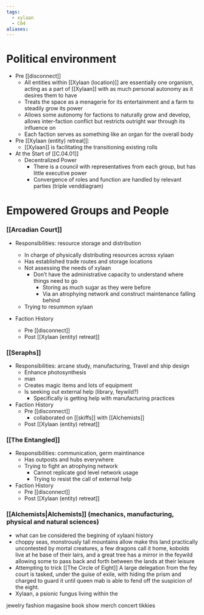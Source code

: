 ```yaml
---
tags:
  - xylaan
  - C04
aliases:
---
```

 # Political environment
 -  Pre [[disconnect]]
	 - All entities within [[Xylaan (location)]] are essentially one organism, acting as a part of [[Xylaan]] with as much personal autonomy as it desires them to have
	 - Treats the space as a menagerie for its entertainment and a farm to steadily grow its power
	 - Allows some autonomy for factions to naturally grow and develop, allows inter-faction conflict but restricts outright war through its influence on 
	 - Each faction serves as something like an organ for the overall body
- Pre [[Xylaan (entity) retreat]]: 
	- [[Xylaan]] is facilitating the transitioning existing rolls 
- At the Start of [[C.04.01]]
	- Decentralized Power
		- There is a council with representatives from each group, but has little executive power
		- Convergence of roles and function are handled by relevant parties (triple venddiagram)
 # Empowered Groups and People
  ### [[Arcadian Court]]
  - Responsibilities: resource storage and distribution
	  - In charge of physically distributing resources across xylaan
	  - Has established trade routes and storage locations
	  - Not assessing the needs of xylaan
		  - Don’t have the administrative capacity to understand where things need to go
			  - Storing as much sugar as they were before
			  - Via an atrophying network and construct maintenance falling behind
	  - Trying to resummon xylaan

  - Faction History
	  -  Pre [[disconnect]]
	  - Post [[Xylaan (entity) retreat]]
  
 ### [[Seraphs]] 
 - Responsibilities: arcane study, manufacturing, Travel and ship design
	 - Enhance photosynthesis
	 - man
	 - Creates magic items and lots of equipment
	 - Is seeking out external help (library, feywild?)
		 - Specifically is getting help with manufacturing practices
 - Faction History
	  - Pre [[disconnect]]
		  - collaborated on [[skiffs]] with [[Alchemists]]
	  - Post [[Xylaan (entity) retreat]]

  ### [[The Entangled]]   
  - Responsibilities: communication, germ maintinance
	  - Has outposts and hubs everywhere
	  - Trying to fight an atrophying network
		  - Cannot replicate god level network usage
		  - Trying to resist the call of external help
  - Faction History
	  -  Pre [[disconnect]]
	  - Post [[Xylaan (entity) retreat]]

 ### [[Alchemists|Alchemists]]  (mechanics, manufacturing, physical and natural sciences)




- what can be considered the begining of xylaani history 
- choppy seas, monstrously tall mountains allow make this land practically uncontested by mortal creatures, a few dragons call it home, kobolds live at he base of their lairs, and a great tree has a mirror in the feywild allowing some to pass back and forth between the lands at their leisure 
- Attempting to trick [[The Circle of Eight]] A large delegation from the fey court is tasked, under the guise of exile, with hiding the prism and charged to guard it until queen mab is able to fend off the suspicion of the eight. 
- Xylaan, a psionic fungus living within the






jewelry
fashion magasine 
book
show merch
concert tikkies 


